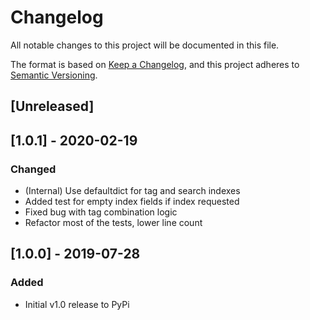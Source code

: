 # Changelog
All notable changes to this project will be documented in this file.

The format is based on [Keep a Changelog](https://keepachangelog.com/en/1.0.0/),
and this project adheres to [Semantic Versioning](https://semver.org/spec/v2.0.0.html).

## [Unreleased]

## [1.0.1] - 2020-02-19
### Changed
-  (Internal) Use defaultdict for tag and search indexes
-  Added test for empty index fields if index requested
-  Fixed bug with tag combination logic
-  Refactor most of the tests, lower line count

## [1.0.0] - 2019-07-28
### Added
-  Initial v1.0 release to PyPi
